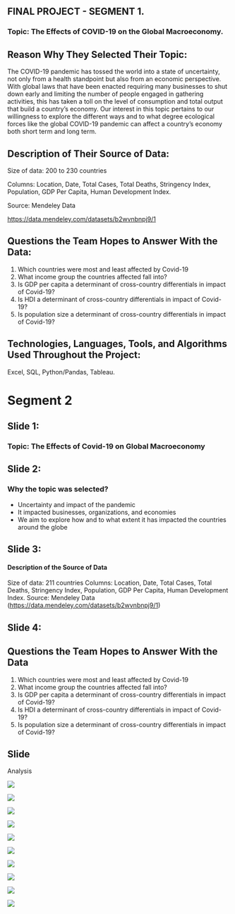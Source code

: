 ## FINAL PROJECT - SEGMENT 1. 

### Topic: The Effects of COVID-19 on the Global Macroeconomy.


## Reason Why They Selected Their Topic: 


The COVID-19 pandemic has tossed the world into a state of uncertainty, not only from a health standpoint but also from an economic perspective. With global laws that have been enacted requiring many businesses to shut down early and limiting the number of people engaged in gathering activities, this has taken a toll on the level of consumption and total output that build a country’s economy. Our interest in this topic pertains to our willingness to explore the different ways and to what degree ecological forces like the global COVID-19 pandemic can affect a country’s economy both short term and long term.



## Description of Their Source of Data:


Size of data: 200 to 230 countries 


Columns: Location, Date, Total Cases, Total Deaths, Stringency Index, Population, GDP Per Capita, Human Development Index. 


Source: Mendeley Data

https://data.mendeley.com/datasets/b2wvnbnpj9/1



## Questions the Team Hopes to Answer With the Data:

1. Which countries were most and least affected by Covid-19
2. What income group the countries affected fall into?
3. Is GDP per capita a determinant of cross-country differentials in impact of Covid-19?
4. Is HDI a determinant of cross-country differentials in impact of Covid-19?
5. Is population size a determinant of cross-country differentials in impact of Covid-19?



 ## Technologies, Languages, Tools, and Algorithms Used Throughout the Project:
 
 
Excel, SQL, Python/Pandas, Tableau. 




# Segment 2

## Slide 1: 
### Topic: The Effects of Covid-19 on Global Macroeconomy

## Slide 2:
### Why the topic was selected?

* Uncertainty and impact of the pandemic 
* It impacted businesses, organizations, and economies 
* We aim to explore how and to what extent it has impacted the countries around the globe



## Slide 3: 
#### Description of the Source of Data

Size of data: 211 countries
Columns: 
Location, Date, Total Cases, Total Deaths, Stringency Index, Population, GDP Per Capita, Human Development Index.
Source: Mendeley Data
	(https://data.mendeley.com/datasets/b2wvnbnpj9/1)

 
## Slide 4: 
## Questions the Team Hopes to Answer With the Data

1. Which countries were most and least affected by Covid-19
2. What income group the countries affected fall into?
3. Is GDP per capita a determinant of cross-country differentials in impact of Covid-19?
4. Is HDI a determinant of cross-country differentials in impact of Covid-19?
5. Is population size a determinant of cross-country differentials in impact of Covid-19?


## Slide 
Analysis

![](Resources/c1.png)

![](Resources/c2.png)

![](Resources/c3.png)

![](Resources/d1.png)

![](Resources/d2.png)

![](Resources/d3.png)

![](Resources/d4.png)

![](Resources/d5.png)

![](Resources/d6.png)

![](Resources/d7.png)

